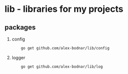 # lib - libraries for my projects

## packages

1. config

    ```bash
        go get github.com/alex-bodnar/lib/config
    ```

1. logger

    ```bash
        go get github.com/alex-bodnar/lib/log
    ```
